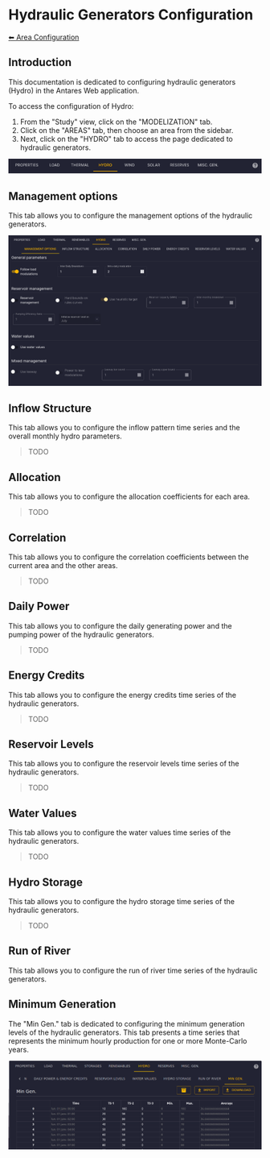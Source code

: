# Hydraulic Generators Configuration

[⬅ Area Configuration](../02-areas.md)

## Introduction

This documentation is dedicated to configuring hydraulic generators (Hydro) in the Antares Web application.

To access the configuration of Hydro:

1. From the "Study" view, click on the "MODELIZATION" tab.
2. Click on the "AREAS" tab, then choose an area from the sidebar.
3. Next, click on the "HYDRO" tab to access the page dedicated to hydraulic generators.

![05-hydro.tab.png](../../../assets/media/user-guide/study/areas/05-hydro.tab.png)

## Management options

This tab allows you to configure the management options of the hydraulic generators.

![05-hydro.management-options.form.png](../../../assets/media/user-guide/study/areas/05-hydro.management-options.form.png)

## Inflow Structure

This tab allows you to configure the inflow pattern time series and the overall monthly hydro parameters.

> TODO

## Allocation

This tab allows you to configure the allocation coefficients for each area.

> TODO

## Correlation

This tab allows you to configure the correlation coefficients between the current area and the other areas.

> TODO

## Daily Power

This tab allows you to configure the daily generating power and the pumping power of the hydraulic generators.

> TODO

## Energy Credits

This tab allows you to configure the energy credits time series of the hydraulic generators.

> TODO

## Reservoir Levels

This tab allows you to configure the reservoir levels time series of the hydraulic generators.

> TODO

## Water Values

This tab allows you to configure the water values time series of the hydraulic generators.

> TODO

## Hydro Storage

This tab allows you to configure the hydro storage time series of the hydraulic generators.

> TODO

## Run of River

This tab allows you to configure the run of river time series of the hydraulic generators.

## Minimum Generation

The "Min Gen." tab is dedicated to configuring the minimum generation levels of the hydraulic generators. This tab presents a time series that represents the minimum hourly production for one or more Monte-Carlo years.

![05-hydro.min-generation.series.png](../../../assets/media/user-guide/study/areas/05-hydro.min-generation.series.png)
